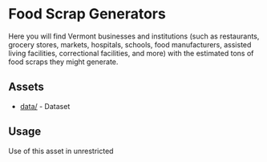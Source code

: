 # Food Scrap Generators
Here you will find Vermont businesses and institutions (such as restaurants, grocery stores, markets, hospitals, schools, food manufacturers, assisted living facilities, correctional facilities, and more) with the estimated tons of food scraps they might generate. 

## Assets 
* [data/](data/) - Dataset

## Usage
  
Use of this asset in unrestricted